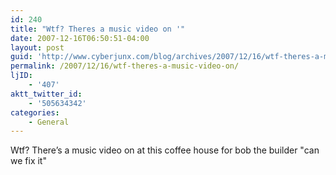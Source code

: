 ```yaml
---
id: 240
title: "Wtf? Theres a music video on '"
date: 2007-12-16T06:50:51-04:00
layout: post
guid: 'http://www.cyberjunx.com/blog/archives/2007/12/16/wtf-theres-a-music-video-on/'
permalink: /2007/12/16/wtf-theres-a-music-video-on/
ljID:
    - '407'
aktt_twitter_id:
    - '505634342'
categories:
    - General
---
```


Wtf? There’s a music video on at this coffee house for bob the builder "can we fix it"